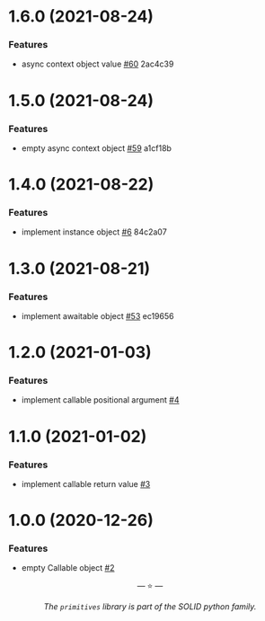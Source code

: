 # 1.6.0 (2021-08-24)

### Features

- async context object value
  [#60](https://github.com/proofit404/primitives/issues/60) 2ac4c39

# 1.5.0 (2021-08-24)

### Features

- empty async context object
  [#59](https://github.com/proofit404/primitives/issues/59) a1cf18b

# 1.4.0 (2021-08-22)

### Features

- implement instance object
  [#6](https://github.com/proofit404/primitives/issues/6) 84c2a07

# 1.3.0 (2021-08-21)

### Features

- implement awaitable object
  [#53](https://github.com/proofit404/primitives/issues/53) ec19656

# 1.2.0 (2021-01-03)

### Features

- implement callable positional argument
  [#4](https://github.com/proofit404/primitives/issues/4)

# 1.1.0 (2021-01-02)

### Features

- implement callable return value
  [#3](https://github.com/proofit404/primitives/issues/3)

# 1.0.0 (2020-12-26)

### Features

- empty Callable object [#2](https://github.com/proofit404/primitives/issues/2)

<p align="center">&mdash; ⭐ &mdash;</p>
<p align="center"><i>The <code>primitives</code> library is part of the SOLID python family.</i></p>
